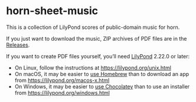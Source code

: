 # horn-sheet-music

This is a collection of LilyPond scores of public-domain music for horn.

If you just want to download the music, ZIP archives of PDF files are in the
[Releases](https://github.com/nwhetsell/horn-sheet-music/releases).

If you want to create PDF files yourself, you’ll need
[LilyPond](https://lilypond.org) 2.22.0 or later:
  * On Linux, follow the instructions at https://lilypond.org/unix.html
  * On macOS, it may be easier to
  [use Homebrew](https://formulae.brew.sh/formula/lilypond) than to download an
  app from https://lilypond.org/macos-x.html
  * On Windows, it may be easier to
  [use Chocolatey](https://chocolatey.org/packages/lilypond) than to use
  an installer from https://lilypond.org/windows.html
